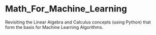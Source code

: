 # Math_For_Machine_Learning

Revisiting the Linear Algebra and Calculus concepts (using Python) that form the basis for Machine Learning Algorithms.
